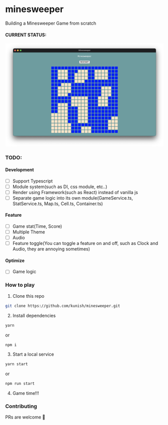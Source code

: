 # minesweeper

Building a Minesweeper Game from scratch

#### CURRENT STATUS:

![screenshot](./screenshots/2020-08-22.png)

### TODO:

#### Development

- [ ] Support Typescript
- [ ] Module system(such as DI, css module, etc..)
- [ ] Render using Framework(such as React) instead of vanilla js
- [ ] Separate game logic into its own module(GameService.ts, StatService.ts, Map.ts, Cell.ts, Container.ts)

#### Feature

- [ ] Game stat(Time, Score)
- [ ] Multiple Theme
- [ ] Audio
- [ ] Feature toggle(You can toggle a feature on and off, such as Clock and Audio, they are annoying sometimes)

#### Optimize

- [ ] Game logic

### How to play

1. Clone this repo

```bash
git clone https://github.com/kunish/minesweeper.git
```

2. Install dependencies

```bash
yarn
```

or

```bash
npm i
```

3. Start a local service

```bash
yarn start
```

or

```bash
npm run start
```

4. Game time!!!

### Contributing

PRs are welcome 🤲
